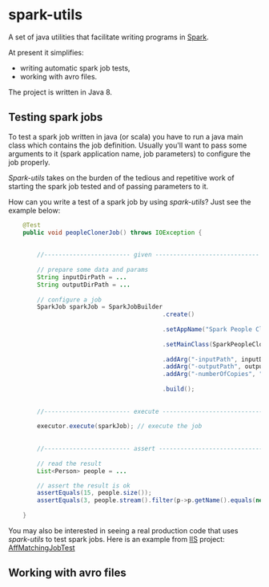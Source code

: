 # spark-utils
A set of java utilities that facilitate writing programs in [Spark](http://spark.apache.org/).

At present it simplifies:
* writing automatic spark job tests,
* working with avro files.

The project is written in Java 8.


## Testing spark jobs
To test a spark job written in java (or scala) you have to run a java main class which contains the job definition. Usually you'll want to pass some arguments to it (spark application name, job parameters) to configure the job properly.

*Spark-utils* takes on the burden of the tedious and repetitive work of starting the spark job tested and of passing parameters to it.

How can you write a test of a spark job by using *spark-utils*? Just see the example below:

```java
    @Test
    public void peopleClonerJob() throws IOException {
        
        
        //------------------------ given -----------------------------
        
        // prepare some data and params
        String inputDirPath = ...
        String outputDirPath = ...
        
        // configure a job
        SparkJob sparkJob = SparkJobBuilder
                                           .create()
                                           
                                           .setAppName("Spark People Cloner")
        
                                           .setMainClass(SparkPeopleCloner.class) // main class with the job definition
                                           
                                           .addArg("-inputPath", inputDirPath)
                                           .addArg("-outputPath", outputDirPath)
                                           .addArg("-numberOfCopies", "3")
                                           
                                           .build();
        
        
        //------------------------ execute -----------------------------
        
        executor.execute(sparkJob); // execute the job
        
        
        //------------------------ assert -----------------------------
        
        // read the result
        List<Person> people = ... 

        // assert the result is ok
        assertEquals(15, people.size());
        assertEquals(3, people.stream().filter(p->p.getName().equals(new Utf8("Stieg Larsson"))).count());
        
    }


```
You may also be interested in seeing a real production code that uses *spark-utils* to test spark jobs. Here is an example from [IIS](https://github.com/openaire/iis) project: [AffMatchingJobTest](https://github.com/openaire/iis/blob/cdh5/iis-wf/iis-wf-affmatching/src/test/java/eu/dnetlib/iis/wf/affmatching/AffMatchingJobTest.java)

## Working with avro files
